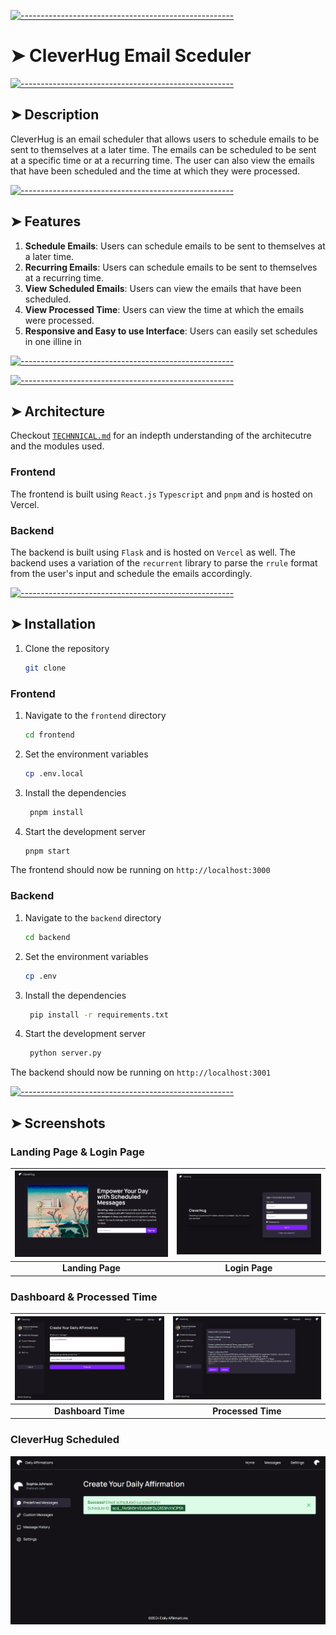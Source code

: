 <!-- ⚠️ This README has been generated from the file(s) "blueprint.md" ⚠️-->

[![-----------------------------------------------------](https://raw.githubusercontent.com/andreasbm/readme/master/assets/lines/aqua.png)](#cleverhug-email-sceduler)

# ➤ CleverHug Email Sceduler

[![-----------------------------------------------------](https://raw.githubusercontent.com/andreasbm/readme/master/assets/lines/aqua.png)](#description)

## ➤ Description

CleverHug is an email scheduler that allows users to schedule emails to be sent to themselves at a later time. The emails can be scheduled to be sent at a specific time or at a recurring time. The user can also view the emails that have been scheduled and the time at which they were processed.

[![-----------------------------------------------------](https://raw.githubusercontent.com/andreasbm/readme/master/assets/lines/aqua.png)](#features)

## ➤ Features

1. **Schedule Emails**: Users can schedule emails to be sent to themselves at a later time.
2. **Recurring Emails**: Users can schedule emails to be sent to themselves at a recurring time.
3. **View Scheduled Emails**: Users can view the emails that have been scheduled.
4. **View Processed Time**: Users can view the time at which the emails were processed.
5. **Responsive and Easy to use Interface**: Users can easily set schedules in one illine in

[![-----------------------------------------------------](https://raw.githubusercontent.com/andreasbm/readme/master/assets/lines/aqua.png)](#technologies)

[![-----------------------------------------------------](https://raw.githubusercontent.com/andreasbm/readme/master/assets/lines/aqua.png)](#architecture)

## ➤ Architecture

Checkout [`TECHNNICAL.md`](./TECHNICAL.md) for an indepth understanding of the architecutre and the modules used.

### Frontend

The frontend is built using `React.js` `Typescript` and `pnpm` and is hosted on Vercel.

### Backend

The backend is built using `Flask` and is hosted on `Vercel` as well.
The backend uses a variation of the `recurrent` library to parse the `rrule` format from the user's input and schedule the emails accordingly.

[![-----------------------------------------------------](https://raw.githubusercontent.com/andreasbm/readme/master/assets/lines/aqua.png)](#installation)

## ➤ Installation

1. Clone the repository

   ```bash
   git clone
   ```

### Frontend

1. Navigate to the `frontend` directory

   ```bash
   cd frontend
   ```

2. Set the environment variables

   ```bash
   cp .env.local
   ```

3. Install the dependencies

   ```bash
    pnpm install
   ```

4. Start the development server
   ```bash
   pnpm start
   ```

The frontend should now be running on `http://localhost:3000`

### Backend

1. Navigate to the `backend` directory

   ```bash
   cd backend

   ```

2. Set the environment variables

   ```bash
   cp .env
   ```

3. Install the dependencies

   ```bash
    pip install -r requirements.txt
   ```

4. Start the development server
   ```bash
    python server.py
   ```

The backend should now be running on `http://localhost:3001`

[![-----------------------------------------------------](https://raw.githubusercontent.com/andreasbm/readme/master/assets/lines/aqua.png)](#screenshots)

## ➤ Screenshots

### Landing Page & Login Page

| ![Landing Page](./images/landing.png) | ![Login Page](./images/login.png) |
| :-----------------------------------: | :-------------------------------: |
|           **Landing Page**            |          **Login Page**           |

### Dashboard & Processed Time

| ![Dashboard Page](./images/dashboard.png) | ![Processed Time](./images/processed_time.png) |
| :---------------------------------------: | :--------------------------------------------: |
|            **Dashboard Time**             |               **Processed Time**               |

### CleverHug Scheduled

![Affirmations Scheduled](./images/scheduled.png)
